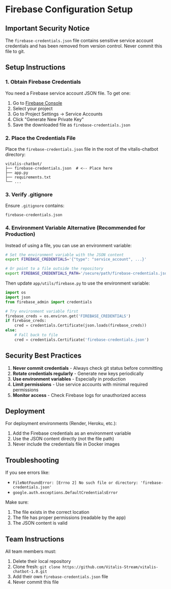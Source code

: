 # Firebase Configuration Setup

## Important Security Notice

The `firebase-credentials.json` file contains sensitive service account credentials and has been removed from version control. Never commit this file to git.

## Setup Instructions

### 1. Obtain Firebase Credentials

You need a Firebase service account JSON file. To get one:

1. Go to [Firebase Console](https://console.firebase.google.com)
2. Select your project
3. Go to Project Settings → Service Accounts
4. Click "Generate New Private Key"
5. Save the downloaded file as `firebase-credentials.json`

### 2. Place the Credentials File

Place the `firebase-credentials.json` file in the root of the vitalis-chatbot directory:
```
vitalis-chatbot/
├── firebase-credentials.json  # <-- Place here
├── app.py
├── requirements.txt
└── ...
```

### 3. Verify .gitignore

Ensure `.gitignore` contains:
```
firebase-credentials.json
```

### 4. Environment Variable Alternative (Recommended for Production)

Instead of using a file, you can use an environment variable:

```bash
# Set the environment variable with the JSON content
export FIREBASE_CREDENTIALS='{"type": "service_account", ...}'

# Or point to a file outside the repository
export FIREBASE_CREDENTIALS_PATH='/secure/path/firebase-credentials.json'
```

Then update `app/utils/firebase.py` to use the environment variable:
```python
import os
import json
from firebase_admin import credentials

# Try environment variable first
firebase_creds = os.environ.get('FIREBASE_CREDENTIALS')
if firebase_creds:
    cred = credentials.Certificate(json.loads(firebase_creds))
else:
    # Fall back to file
    cred = credentials.Certificate('firebase-credentials.json')
```

## Security Best Practices

1. **Never commit credentials** - Always check git status before committing
2. **Rotate credentials regularly** - Generate new keys periodically
3. **Use environment variables** - Especially in production
4. **Limit permissions** - Use service accounts with minimal required permissions
5. **Monitor access** - Check Firebase logs for unauthorized access

## Deployment

For deployment environments (Render, Heroku, etc.):

1. Add the Firebase credentials as an environment variable
2. Use the JSON content directly (not the file path)
3. Never include the credentials file in Docker images

## Troubleshooting

If you see errors like:
- `FileNotFoundError: [Errno 2] No such file or directory: 'firebase-credentials.json'`
- `google.auth.exceptions.DefaultCredentialsError`

Make sure:
1. The file exists in the correct location
2. The file has proper permissions (readable by the app)
3. The JSON content is valid

## Team Instructions

All team members must:
1. Delete their local repository
2. Clone fresh: `git clone https://github.com/Vitalis-Stream/vitalis-chatbot-1.0.git`
3. Add their own `firebase-credentials.json` file
4. Never commit this file
